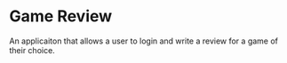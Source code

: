 # Game Review

An applicaiton that allows a user to login and write a review for a game of their choice.